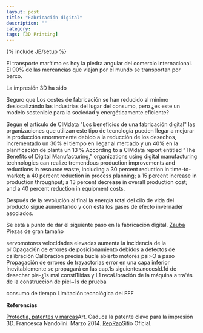 ```yaml
---
layout: post
title: "Fabricación digital"
description: ""
category: 
tags: [3D Printing]
---
```

{% include JB/setup %}

El transporte marítimo es hoy la piedra angular del comercio internacional. El 90% de las mercancías que viajan por el mundo se transportan por barco. 


La impresión 3D ha sido

Seguro que Los costes de fabricación se han reducido al mínimo deslocalizándo las industrias del lugar del consumo, pero ¿es este un modelo sostenible para la sociedad y energéticamente eficiente? 

Según el articulo de CIMdata "Los beneficios de una fabricación digital" las prganizaciones que utilizan este tipo de tecnología pueden llegar a mejorar la producción enormemente debido a la reducción de los desechos, incrementado un 30% el tiempo en llegar al mercado y un 40% en la planificación de planta un 13 % 
According to a CIMdata report entitled “The Benefits of Digital Manufacturing,” organizations using digital manufacturing technologies can realize tremendous production improvements and reductions in resource waste, including a 30 percent reduction in time-to-market; a 40 percent reduction in process planning; a 15 percent increase in production throughput; a 13 percent decrease in overall production cost; and a 40 percent reduction in equipment costs.

Después de la revolución   al final la energía total del cilo de vida del producto sigue aumentando y con esta los gases de efecto invernader asociados.

Se está a punto de dar el siguiente paso en la fabricación digital. 
[Zauba]() 
Piezas de gran tamaño 

servomotores
velocIdades elevadas aumenta
la incidencia de la pl'Opagaci6n de
errores de posicionamiento debidos
a defectos de calibración
Calibración precisa
bucle abierto motores pai>O a paso
Propagación de errores de trayactorias error en una capa inferior Inevitablemente
se propagará en las cap.1s
siguientes.ncccsld.1d de desechar pie-¿1s
mal constl1lidas y L1 recaUbración de
la máquina a tra\'és de la construcción
de piel~1s de prueba

consumo de tiempo
Limitación tecnológica del FFF

**Referencias**

[Protectia, patentes y marcas]()Art. Caduca la patente clave para la impresión 3D. Francesca Nandolini. Marzo 2014.
[RepRap]()Sitio Oficial.


